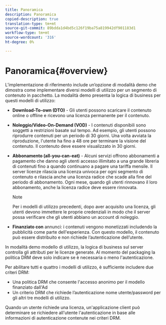 ```yaml
---
title: Panoramica
description: Panoramica
copied-description: true
translation-type: tm+mt
source-git-commit: 89bdda1d4bd5c126f19ba75a819942df901183d1
workflow-type: tm+mt
source-wordcount: '316'
ht-degree: 0%

---
```



# Panoramica{#overview}

L’implementazione di riferimento include un’opzione di modalità demo che dimostra come implementare diversi modelli di utilizzo per un segmento di contenuto in pacchetto. La modalità demo presenta la logica di business per questi modelli di utilizzo:

* **Download-To-own (DTO)**  - Gli utenti possono scaricare il contenuto online o offline e ricevono una licenza permanente per il contenuto.
* **Noleggio/Video-On-Demand (VOD)**  - I contenuti disponibili sono soggetti a restrizioni basate sul tempo. Ad esempio, gli utenti possono riprodurre contenuti per un periodo di 30 giorni. Una volta avviata la riproduzione, l&#39;utente ha fino a 48 ore per terminare la visione del contenuto. Il contenuto deve essere visualizzato in 30 giorni.
* **Abbonamento (all-you-can-eat)**  - Alcuni servizi offrono abbonamenti a pagamento che danno agli utenti accesso illimitato a una grande libreria di contenuti fino a quando continuano a pagare una tariffa mensile. Il server licenze rilascia una licenza univoca per ogni segmento di contenuto e rilascia anche una licenza radice che scade alla fine del periodo di abbonamento. Ogni mese, quando gli utenti rinnovano il loro abbonamento, anche la licenza radice deve essere rinnovata.

   >[!NOTE]
   >
   >Per i modelli di utilizzo precedenti, dopo aver acquisito una licenza, gli utenti devono immettere le proprie credenziali in modo che il server possa verificare che gli utenti abbiano un account di noleggio.

* **Finanziato con**  annunci: i contenuti vengono monetizzati includendo la pubblicità come parte dell&#39;esperienza. Con questo modello, il contenuto può essere distribuito e non richiede l’autenticazione dell’utente.

In modalità demo modello di utilizzo, la logica di business sul server controlla gli attributi per le licenze generate. Al momento del packaging la politica DRM deve solo indicare se è necessaria o meno l&#39;autenticazione.

Per abilitare tutti e quattro i modelli di utilizzo, è sufficiente includere due criteri DRM:

* Una politica DRM che consente l&#39;accesso anonimo per il modello finanziato dall&#39;Ad
* Un criterio DRM che richiede l’autenticazione nome utente/password per gli altri tre modelli di utilizzo.

Quando un utente richiede una licenza, un&#39;applicazione client può determinare se richiedere all&#39;utente l&#39;autenticazione in base alle informazioni di autenticazione contenute nei criteri DRM.

